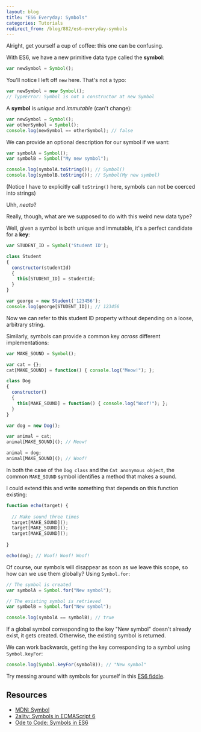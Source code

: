 ```yaml
---
layout: blog
title: "ES6 Everyday: Symbols"
categories: Tutorials
redirect_from: /blog/882/es6-everyday-symbols
---
```


Alright, get yourself a cup of coffee: this one can be confusing.

With ES6, we have a new primitive data type called the **symbol**:

```javascript
var newSymbol = Symbol();
```

You'll notice I left off `new` here. That's not a typo:

```javascript
var newSymbol = new Symbol();
// TypeError: Symbol is not a constructor at new Symbol
```

A **symbol** is _unique_ and _immutable_ (can't change):

```javascript
var newSymbol = Symbol();
var otherSymbol = Symbol();
console.log(newSymbol == otherSymbol); // false
```

We can provide an optional description for our symbol if we want:

```javascript
var symbolA = Symbol();
var symbolB = Symbol("My new symbol");

console.log(symbolA.toString()); // Symbol()
console.log(symbolB.toString()); // Symbol(My new symbol)
```

(Notice I have to explicitly call `toString()` here, symbols can not be coerced into strings)

Uhh, _neato_?

Really, though, what are we supposed to do with this weird new data type?

Well, given a symbol is both unique and immutable, it's a perfect candidate for a **key**:

```javascript
var STUDENT_ID = Symbol('Student ID');

class Student
{
  constructor(studentId)
  {
    this[STUDENT_ID] = studentId;
  }
}

var george = new Student('123456');
console.log(george[STUDENT_ID]); // 123456
```

Now we can refer to this student ID property without depending on a loose, arbitrary string.

Similarly, symbols can provide a common key _across_ different implementations:

```javascript
var MAKE_SOUND = Symbol();

var cat = {};
cat[MAKE_SOUND] = function() { console.log("Meow!"); };

class Dog
{
  constructor()
  {
    this[MAKE_SOUND] = function() { console.log("Woof!"); };
  }
}

var dog = new Dog();

var animal = cat;
animal[MAKE_SOUND](); // Meow!

animal = dog;
animal[MAKE_SOUND](); // Woof!
```

In both the case of the `Dog class` and the `Cat anonymous object`, the common `MAKE_SOUND` symbol identifies a method that makes a sound.

I could extend this and write something that depends on this function existing:

```javascript
function echo(target) {
  
  // Make sound three times
  target[MAKE_SOUND]();
  target[MAKE_SOUND]();
  target[MAKE_SOUND]();
  
}

echo(dog); // Woof! Woof! Woof!
```

Of course, our symbols will disappear as soon as we leave this scope, so how can we use them globally? Using `Symbol.for`:

```javascript
// The symbol is created
var symbolA = Symbol.for("New symbol");

// The existing symbol is retrieved
var symbolB = Symbol.for("New symbol");

console.log(symbolA == symbolB); // true
```

If a global symbol corresponding to the key "New symbol" doesn't already exist, it gets created. Otherwise, the existing symbol is returned.

We can work backwards, getting the key corresponding to a symbol using `Symbol.keyFor`:

```javascript
console.log(Symbol.keyFor(symbolB)); // "New symbol"
```

Try messing around with symbols for yourself in this [ES6 fiddle](http://www.es6fiddle.net/i9rgxe5q/).

## Resources

- [MDN: Symbol](https://developer.mozilla.org/en-US/docs/Web/JavaScript/Reference/Global_Objects/Symbol)
- [2ality: Symbols in ECMAScript 6](http://www.2ality.com/2014/12/es6-symbols.html)
- [Ode to Code: Symbols in ES6](http://odetocode.com/blogs/scott/archive/2015/01/26/symbols-in-es6.aspx)
